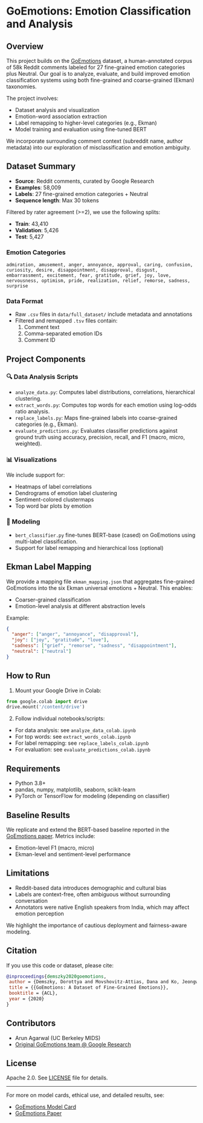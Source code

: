 # GoEmotions: Emotion Classification and Analysis

## Overview

This project builds on the [GoEmotions](https://arxiv.org/abs/2005.00547) dataset, a human-annotated corpus of 58k Reddit comments labeled for 27 fine-grained emotion categories plus Neutral. Our goal is to analyze, evaluate, and build improved emotion classification systems using both fine-grained and coarse-grained (Ekman) taxonomies.

The project involves:

- Dataset analysis and visualization
- Emotion-word association extraction
- Label remapping to higher-level categories (e.g., Ekman)
- Model training and evaluation using fine-tuned BERT

We incorporate surrounding comment context (subreddit name, author metadata) into our exploration of misclassification and emotion ambiguity.

## Dataset Summary

- **Source**: Reddit comments, curated by Google Research
- **Examples**: 58,009
- **Labels**: 27 fine-grained emotion categories + Neutral
- **Sequence length**: Max 30 tokens

Filtered by rater agreement (>=2), we use the following splits:

- **Train**: 43,410
- **Validation**: 5,426
- **Test**: 5,427

### Emotion Categories

`admiration, amusement, anger, annoyance, approval, caring, confusion, curiosity, desire, disappointment, disapproval, disgust, embarrassment, excitement, fear, gratitude, grief, joy, love, nervousness, optimism, pride, realization, relief, remorse, sadness, surprise`

### Data Format

- Raw `.csv` files in `data/full_dataset/` include metadata and annotations
- Filtered and remapped `.tsv` files contain:
  1. Comment text
  2. Comma-separated emotion IDs
  3. Comment ID

## Project Components

### 🔍 Data Analysis Scripts

- `analyze_data.py`: Computes label distributions, correlations, hierarchical clustering.
- `extract_words.py`: Computes top words for each emotion using log-odds ratio analysis.
- `replace_labels.py`: Maps fine-grained labels into coarse-grained categories (e.g., Ekman).
- `evaluate_predictions.py`: Evaluates classifier predictions against ground truth using accuracy, precision, recall, and F1 (macro, micro, weighted).

### 📊 Visualizations

We include support for:

- Heatmaps of label correlations
- Dendrograms of emotion label clustering
- Sentiment-colored clustermaps
- Top word bar plots by emotion

### 🧠 Modeling

- `bert_classifier.py` fine-tunes BERT-base (cased) on GoEmotions using multi-label classification.
- Support for label remapping and hierarchical loss (optional)

## Ekman Label Mapping

We provide a mapping file `ekman_mapping.json` that aggregates fine-grained GoEmotions into the six Ekman universal emotions + Neutral. This enables:

- Coarser-grained classification
- Emotion-level analysis at different abstraction levels

Example:

```json
{
  "anger": ["anger", "annoyance", "disapproval"],
  "joy": ["joy", "gratitude", "love"],
  "sadness": ["grief", "remorse", "sadness", "disappointment"],
  "neutral": ["neutral"]
}
```

## How to Run

1. Mount your Google Drive in Colab:

```python
from google.colab import drive
drive.mount('/content/drive')
```

2. Follow individual notebooks/scripts:

- For data analysis: see `analyze_data_colab.ipynb`
- For top words: see `extract_words_colab.ipynb`
- For label remapping: see `replace_labels_colab.ipynb`
- For evaluation: see `evaluate_predictions_colab.ipynb`

## Requirements

- Python 3.8+
- pandas, numpy, matplotlib, seaborn, scikit-learn
- PyTorch or TensorFlow for modeling (depending on classifier)

## Baseline Results

We replicate and extend the BERT-based baseline reported in the [GoEmotions paper](https://arxiv.org/abs/2005.00547). Metrics include:

- Emotion-level F1 (macro, micro)
- Ekman-level and sentiment-level performance

## Limitations

- Reddit-based data introduces demographic and cultural bias
- Labels are context-free, often ambiguous without surrounding conversation
- Annotators were native English speakers from India, which may affect emotion perception

We highlight the importance of cautious deployment and fairness-aware modeling.

## Citation

If you use this code or dataset, please cite:

```bibtex
@inproceedings{demszky2020goemotions,
 author = {Demszky, Dorottya and Movshovitz-Attias, Dana and Ko, Jeongwoo and Cowen, Alan and Nemade, Gaurav and Ravi, Sujith},
 title = {{GoEmotions: A Dataset of Fine-Grained Emotions}},
 booktitle = {ACL},
 year = {2020}
}
```

## Contributors

- Arun Agarwal (UC Berkeley MIDS)
- [Original GoEmotions team @ Google Research](https://github.com/google-research/google-research/tree/master/goemotions)

## License

Apache 2.0. See [LICENSE](LICENSE) file for details.

---

For more on model cards, ethical use, and detailed results, see:

- [GoEmotions Model Card](goemotions_model_card.pdf)
- [GoEmotions Paper](https://arxiv.org/abs/2005.00547)

